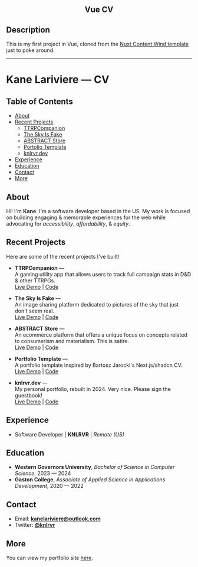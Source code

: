 <h2 align="center">Vue CV</h2>

## Description
This is my first project in Vue, cloned from the [Nuxt Content Wind template](https://github.com/Atinux/content-wind) just to poke around. 

---

# Kane Lariviere &mdash; CV

## Table of Contents
- [About](#about)
- [Recent Projects](#recent-projects)
  - [TTRPCompanion](#project-one)
  - [The Sky Is Fake](#theskyisfake)
  - [ABSTRACT Store](#abstract)
  - [Portolio Template](#template)
  - [knlrvr.dev](#knlrvr)
- [Experience](#experience)
- [Education](#education)
- [Contact](#contact)
- [More](#more)

<a name='about'></a>
## About
Hi! I'm **Kane**. I'm a software developer based in the US. My work is focused on building engaging & memorable experiences for the web while advocating for *accessibility*, *affordability*, & *equity*.

<a name='recent-projects'></a>
## Recent Projects
Here are some of the recent projects I've built! 

- **TTRPCompanion** &mdash;     
A gaming utility app that allows users to track full campaign stats in D&D & other TTRPGs.     
[Live Demo](https://ttrpc.vercel.app/) | [Code](https://github.com/knlrvr/ttrpc)

- **The Sky Is Fake** &mdash;     
An image sharing platform dedicated to pictures of the sky that just don't seem real.     
[Live Demo](https://theskyisfake.org) | [Code](https://github.com/knlrvr/theskyisfake)

- **ABSTRACT Store** &mdash;       
An ecommerce platform that offers a unique focus on concepts related to consumerism and materialism. This is satire.     
[Live Demo](https://abstract-eight.vercel.app/) | [Code](https://github.com/knlrvr/abstract)

- **Portfolio Template** &mdash;            
A portfolio template inspired by Bartosz Jarocki's Next.js/shadcn CV.     
[Live Demo](https://portfolio-template-knlrvr.vercel.app/) | [Code](https://github.com/knlrvr/portfolio-template)

- **knlrvr.dev** &mdash;        
My personal portfolio, rebuilt in 2024. Very nice. Please sign the guestbook!    
[Live Demo](https://knlrvr.dev) | [Code](https://github.com/knlrvr/portfolio-2024)

<a name='experience'></a>
## Experience
- Software Developer | **KNLRVR** | *Remote (US)*

<a name='education'></a>
## Education
- **Western Governors University**, *Bachelor of Science in Computer Science*, 2023 &mdash; 2024
- **Gaston College**, *Associate of Applied Science in Applications Development*, 2020 &mdash; 2022

<a name='contact'></a>
## Contact
- Email: **kanelariviere@outlook.com**
- Twitter: [**@knlrvr**](https://twitter.com/knlrvr)

<a name='more'></a>
## More
You can view my portfolio site [here](https://knlrvr.dev/).
